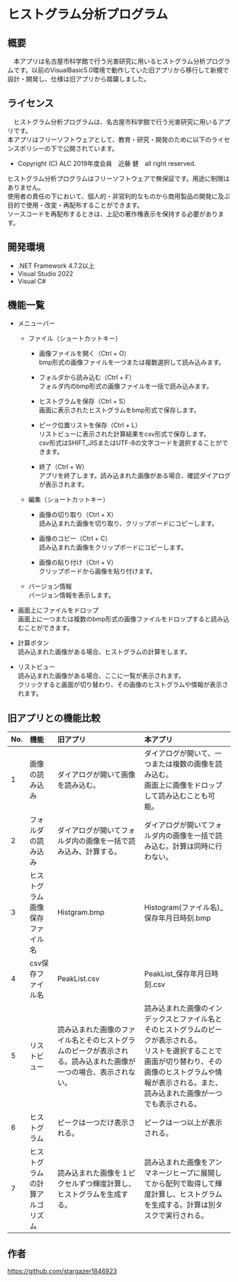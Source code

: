 # ヒストグラム分析プログラム

## 概要
　本アプリは名古屋市科学館で行う光害研究に用いるヒストグラム分析プログラムです。以前のVisualBasic5.0環境で動作していた旧アプリから移行して新規で設計・開発し、仕様は旧アプリから踏襲しました。

## ライセンス
　ヒストグラム分析プログラムは、名古屋市科学館で行う光害研究に用いるアプリです。<br>
本アプリはフリーソフトウェアとして、教育・研究・開発のために以下のライセンスポリシーの下で公開されています。<br>

- Copyright (C) ALC 2019年度会員　近藤 健　all right reserved.

ヒストグラム分析プログラムはフリーソフトウェアで無保証です。用途に制限はありません。<br>
使用者の責任の下において、個人的・非営利的なものから商用製品の開発に及ぶ目的で使用・改変・再配布することができます。<br>
ソースコードを再配布するときは、上記の著作権表示を保持する必要があります。

## 開発環境
- .NET Framework 4.7.2以上
- Visual Studio 2022
- Visual C#

## 機能一覧
- メニューバー
    - ファイル（ショートカットキー）
        - 画像ファイルを開く（Ctrl + O）<br>
bmp形式の画像ファイルを一つまたは複数選択して読み込みます。

        - フォルダから読み込む（Ctrl + F）<br>
フォルダ内のbmp形式の画像ファイルを一括で読み込みます。

        - ヒストグラムを保存（Ctrl + S）<br>
画面に表示されたヒストグラムをbmp形式で保存します。

        - ピーク位置リストを保存（Ctrl + L）<br>
リストビューに表示された計算結果をcsv形式で保存します。<br>
csv形式はSHIFT_JISまたはUTF-8の文字コードを選択することができます。

        - 終了（Ctrl + W）<br>
アプリを終了します。読み込まれた画像がある場合、確認ダイアログが表示されます。

    - 編集（ショートカットキー）
        - 画像の切り取り（Ctrl + X）<br>
読み込まれた画像を切り取り、クリップボードにコピーします。

        - 画像のコピー（Ctrl + C）<br>
読み込まれた画像をクリップボードにコピーします。

        - 画像の貼り付け（Ctrl + V）<br>
クリップボードから画像を貼り付けます。

    - バージョン情報<br>
バージョン情報を表示します。

- 画面上にファイルをドロップ<br>
画面上に一つまたは複数のbmp形式の画像ファイルをドロップすると読み込むことができます。

- 計算ボタン<br>
読み込まれた画像がある場合、ヒストグラムの計算をします。<br>

- リストビュー<br>
読み込まれた画像がある場合、ここに一覧が表示されます。<br>
クリックすると画面が切り替わり、その画像のヒストグラムや情報が表示されます。

## 旧アプリとの機能比較
|No.|機能|旧アプリ|本アプリ|
|:--|:--|:--|:--|
|1|画像の読み込み|ダイアログが開いて画像を読み込む。|ダイアログが開いて、一つまたは複数の画像を読み込む。<br>画面上に画像をドロップして読み込むことも可能。|
|2|フォルダの読み込み|ダイアログが開いてフォルダ内の画像を一括で読み込み、計算する。|ダイアログが開いてフォルダ内の画像を一括で読み込む。計算は同時に行わない。|
|3|ヒストグラム画像保存ファイル名|Histgram.bmp|Histogram(ファイル名)_保存年月日時刻.bmp|
|4|csv保存ファイル名|PeakList.csv|PeakList_保存年月日時刻.csv|
|5|リストビュー|読み込まれた画像のファイル名とそのヒストグラムのピークが表示される。読み込まれた画像が一つの場合、表示されない。|読み込まれた画像のインデックスとファイル名とそのヒストグラムのピークが表示される。<br>リストを選択することで画面が切り替わり、その画像のヒストグラムや情報が表示される。また、読み込まれた画像が一つでも表示される。|
|6|ヒストグラム|ピークは一つだけ表示される。|ピークは一つ以上が表示される。|
|7|ヒストグラムの計算アルゴリズム|読み込まれた画像を１ピクセルずつ輝度計算し、ヒストグラムを生成する。|読み込まれた画像をアンマネージヒープに展開してから配列で取得して輝度計算し、ヒストグラムを生成する。計算は別タスクで実行される。|

## 作者
https://github.com/stargazer1846923

